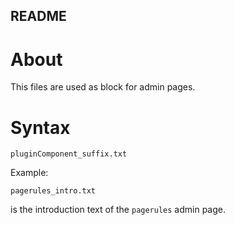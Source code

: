 ## README
# About
This files are used as block for admin pages.

# Syntax

```
pluginComponent_suffix.txt
```

Example:
```text
pagerules_intro.txt
```
is the introduction text of the `pagerules` admin page.


